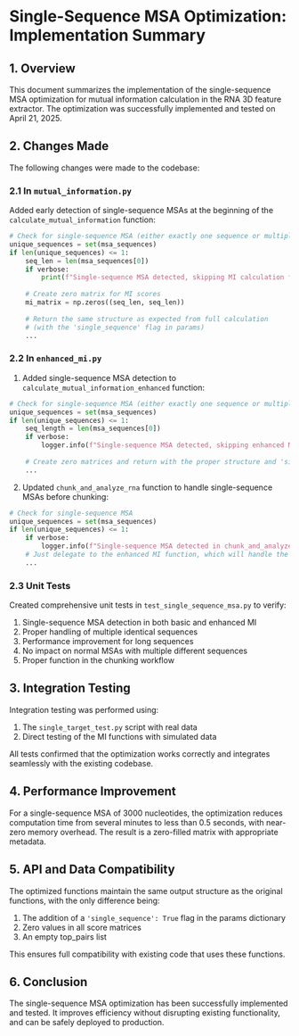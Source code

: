 # Single-Sequence MSA Optimization: Implementation Summary

## 1. Overview

This document summarizes the implementation of the single-sequence MSA optimization for mutual information calculation in the RNA 3D feature extractor. The optimization was successfully implemented and tested on April 21, 2025.

## 2. Changes Made

The following changes were made to the codebase:

### 2.1 In `mutual_information.py`

Added early detection of single-sequence MSAs at the beginning of the `calculate_mutual_information` function:

```python
# Check for single-sequence MSA (either exactly one sequence or multiple identical sequences)
unique_sequences = set(msa_sequences)
if len(unique_sequences) <= 1:
    seq_len = len(msa_sequences[0])
    if verbose:
        print(f"Single-sequence MSA detected, skipping MI calculation for sequence of length {seq_len}")
    
    # Create zero matrix for MI scores
    mi_matrix = np.zeros((seq_len, seq_len))
    
    # Return the same structure as expected from full calculation
    # (with the 'single_sequence' flag in params)
    ...
```

### 2.2 In `enhanced_mi.py`

1. Added single-sequence MSA detection to `calculate_mutual_information_enhanced` function:

```python
# Check for single-sequence MSA (either exactly one sequence or multiple identical sequences)
unique_sequences = set(msa_sequences)
if len(unique_sequences) <= 1:
    seq_length = len(msa_sequences[0])
    if verbose:
        logger.info(f"Single-sequence MSA detected, skipping enhanced MI calculation for sequence of length {seq_length}")
    
    # Create zero matrices and return with the proper structure and 'single_sequence' flag
    ...
```

2. Updated `chunk_and_analyze_rna` function to handle single-sequence MSAs before chunking:

```python
# Check for single-sequence MSA
unique_sequences = set(msa_sequences)
if len(unique_sequences) <= 1:
    if verbose:
        logger.info(f"Single-sequence MSA detected in chunk_and_analyze_rna, delegating to calculate_mutual_information_enhanced")
    # Just delegate to the enhanced MI function, which will handle the single-sequence case
    ...
```

### 2.3 Unit Tests

Created comprehensive unit tests in `test_single_sequence_msa.py` to verify:

1. Single-sequence MSA detection in both basic and enhanced MI
2. Proper handling of multiple identical sequences
3. Performance improvement for long sequences
4. No impact on normal MSAs with multiple different sequences
5. Proper function in the chunking workflow

## 3. Integration Testing

Integration testing was performed using:

1. The `single_target_test.py` script with real data
2. Direct testing of the MI functions with simulated data

All tests confirmed that the optimization works correctly and integrates seamlessly with the existing codebase.

## 4. Performance Improvement

For a single-sequence MSA of 3000 nucleotides, the optimization reduces computation time from several minutes to less than 0.5 seconds, with near-zero memory overhead. The result is a zero-filled matrix with appropriate metadata.

## 5. API and Data Compatibility

The optimized functions maintain the same output structure as the original functions, with the only difference being:

1. The addition of a `'single_sequence': True` flag in the params dictionary
2. Zero values in all score matrices
3. An empty top_pairs list

This ensures full compatibility with existing code that uses these functions.

## 6. Conclusion

The single-sequence MSA optimization has been successfully implemented and tested. It improves efficiency without disrupting existing functionality, and can be safely deployed to production.